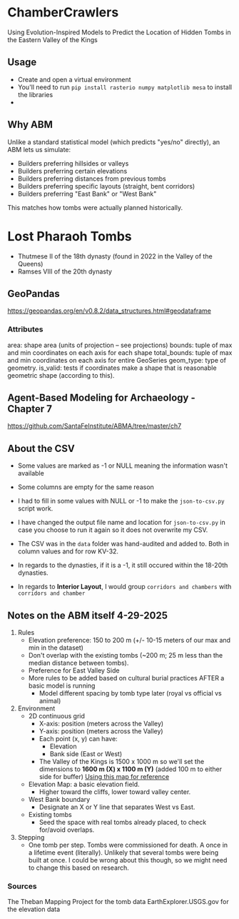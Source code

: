 # ChamberCrawlers
Using Evolution-Inspired Models to Predict the Location of Hidden Tombs in the Eastern Valley of the Kings

## Usage
- Create and open a virtual environment
- You'll need to run `pip install rasterio numpy matplotlib mesa` to install the libraries 
- 

## Why ABM
Unlike a standard statistical model (which predicts "yes/no" directly),
an ABM lets us simulate:

- Builders preferring hillsides or valleys
- Builders preferring certain elevations
- Builders preferring distances from previous tombs
- Builders preferring specific layouts (straight, bent corridors)
- Builders preferring "East Bank" or "West Bank"

This matches how tombs were actually planned historically.

# Lost Pharaoh Tombs
- Thutmese II of the 18th dynasty (found in 2022 in the Valley of the Queens)
- Ramses VIII of the 20th dynasty


## GeoPandas
https://geopandas.org/en/v0.8.2/data_structures.html#geodataframe
### Attributes
area: shape area (units of projection – see projections)
bounds: tuple of max and min coordinates on each axis for each shape
total_bounds: tuple of max and min coordinates on each axis for entire GeoSeries
geom_type: type of geometry.
is_valid: tests if coordinates make a shape that is reasonable geometric shape (according to this).

## Agent-Based Modeling for Archaeology - Chapter 7
https://github.com/SantaFeInstitute/ABMA/tree/master/ch7

## About the CSV
- Some values are marked as -1 or NULL meaning the information wasn't available
- Some columns are empty for the same reason
- I had to fill in some values with NULL or -1 to make the `json-to-csv.py` script work.

- I have changed the output file name and location for `json-to-csv.py` in case you choose to run it again so it does not overwrite my CSV.
- The CSV was in the `data` folder was hand-audited and added to. Both in column values and for row KV-32. 

- In regards to the dynasties, if it is a -1, it still occured within the 18-20th dynasties. 

- In regards to **Interior Layout**, I would group `corridors and chambers` with `corridors and chamber` 

## Notes on the ABM itself 4-29-2025
1. Rules
    - Elevation preference: 150 to 200 m (+/- 10-15 meters of our max and min in the dataset)
    - Don't overlap with the existing tombs (~200 m; 25 m less than the median distance between tombs).
    - Preference for East Valley Side
    - More rules to be added based on cultural burial practices AFTER a basic model is running
        - Model different spacing by tomb type later (royal vs official vs animal)
2. Environment
    - 2D continuous grid
        - X-axis: position (meters across the Valley)
        - Y-axis: position (meters across the Valley)
        - Each point (x, y) can have:
            - Elevation
            - Bank side (East or West)
        - The Valley of the Kings is 1500 x 1000 m so we'll set the dimensions to **1600 m (X) x 1100 m (Y)** (added 100 m to either side for buffer)
        [Using this map for reference](https://thebanmappingproject.com/sites/default/files/plans/Valley%20of%20the%20Kings.pdf)
    - Elevation Map: a basic elevation field.
        - Higher toward the cliffs, lower toward valley center.
    - West Bank boundary
        - Designate an X or Y line that separates West vs East.
    - Existing tombs
        - Seed the space with real tombs already placed, to check for/avoid overlaps.
3. Stepping
    - One tomb per step. Tombs were commissioned for death. A once in a lifetime event (literally). Unlikely that several tombs were being built at once. I could be wrong about this though, so we might need to change this based on research.


### Sources
The Theban Mapping Project for the tomb data
EarthExplorer.USGS.gov for the elevation data 